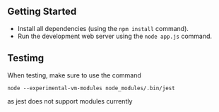 ## Getting Started

- Install all dependencies (using the `npm install` command).
- Run the development web server using the `node app.js` command.


## Testimg
When testing, make sure to use the command 
```
node --experimental-vm-modules node_modules/.bin/jest
```
as jest does not support modules currently


